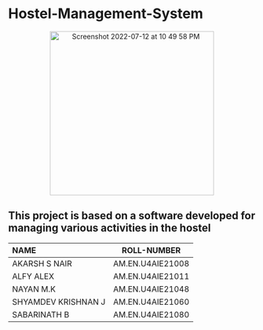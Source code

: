 # Hostel-Management-System

<p align="center"><img width="334" alt="Screenshot 2022-07-12 at 10 49 58 PM" src="https://user-images.githubusercontent.com/89991399/178553788-954a18bf-0bf0-4483-98d7-09a28c5209f4.png"></p align="center">

## This project is based on a software developed for managing various activities in the hostel

| **NAME** | **ROLL-NUMBER** | 
| :--- | :---: |
| AKARSH S NAIR |AM.EN.U4AIE21008|
| ALFY ALEX | AM.EN.U4AIE21011   |
| NAYAN M.K | AM.EN.U4AIE21048   |
| SHYAMDEV KRISHNAN J | AM.EN.U4AIE21060 |
| SABARINATH B | AM.EN.U4AIE21080 |
  
